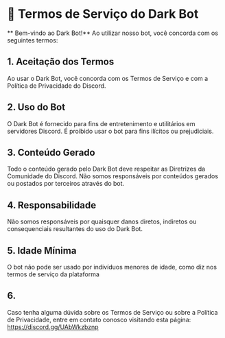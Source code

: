 # 📜 Termos de Serviço do Dark Bot
** Bem-vindo ao Dark Bot!** Ao utilizar nosso bot, você concorda com os seguintes termos:

## 1. Aceitação dos Termos ##
Ao usar o Dark Bot, você concorda com os Termos de Serviço e com a Política de Privacidade do Discord.
## 2. Uso do Bot ##
O Dark Bot é fornecido para fins de entretenimento e utilitários em servidores Discord. É proibido usar o bot para fins ilícitos ou prejudiciais.
## 3. Conteúdo Gerado ##
Todo o conteúdo gerado pelo Dark Bot deve respeitar as Diretrizes da Comunidade do Discord. Não somos responsáveis por conteúdos gerados ou postados por terceiros através do bot.
## 4. Responsabilidade ##
Não somos responsáveis por quaisquer danos diretos, indiretos ou consequenciais resultantes do uso do Dark Bot.
## 5. Idade Mínima ##
O bot não pode ser usado por indivíduos menores de idade, como diz nos termos de serviço da plataforma
## 6. ##
Caso tenha alguma dúvida sobre os Termos de Serviço ou sobre a Política de Privacidade, entre em contato conosco visitando esta página: https://discord.gg/UAbWkzbznp
